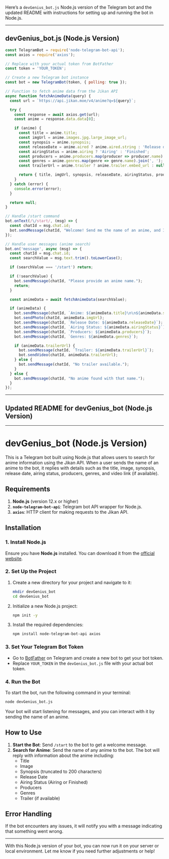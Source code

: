 Here’s a `devGenius_bot.js` Node.js version of the Telegram bot and the updated README with instructions for setting up and running the bot in Node.js.

---

## devGenius_bot.js (Node.js Version)

```javascript
const TelegramBot = require('node-telegram-bot-api');
const axios = require('axios');

// Replace with your actual token from BotFather
const token = 'YOUR_TOKEN';

// Create a new Telegram bot instance
const bot = new TelegramBot(token, { polling: true });

// Function to fetch anime data from the Jikan API
async function fetchAnimeData(query) {
  const url = `https://api.jikan.moe/v4/anime?q=${query}`;

  try {
    const response = await axios.get(url);
    const anime = response.data.data[0];

    if (anime) {
      const title = anime.title;
      const imgUrl = anime.images.jpg.large_image_url;
      const synopsis = anime.synopsis;
      const releaseDate = anime.aired ? anime.aired.string : 'Release date not available';
      const airingStatus = anime.airing ? 'Airing' : 'Finished';
      const producers = anime.producers.map(producer => producer.name).join(', ');
      const genres = anime.genres.map(genre => genre.name).join(', ');
      const trailerUrl = anime.trailer ? anime.trailer.embed_url : null;

      return { title, imgUrl, synopsis, releaseDate, airingStatus, producers, genres, trailerUrl };
    }
  } catch (error) {
    console.error(error);
  }

  return null;
}

// Handle /start command
bot.onText(/\/start/, (msg) => {
  const chatId = msg.chat.id;
  bot.sendMessage(chatId, "Welcome! Send me the name of an anime, and I will show you information about it.");
});

// Handle user messages (anime search)
bot.on('message', async (msg) => {
  const chatId = msg.chat.id;
  const searchValue = msg.text.trim().toLowerCase();

  if (searchValue === '/start') return;

  if (!searchValue) {
    bot.sendMessage(chatId, "Please provide an anime name.");
    return;
  }

  const animeData = await fetchAnimeData(searchValue);

  if (animeData) {
    bot.sendMessage(chatId, `Anime: ${animeData.title}\n\n${animeData.synopsis.slice(0, 200)}...`);
    bot.sendPhoto(chatId, animeData.imgUrl);
    bot.sendMessage(chatId, `Release Date: ${animeData.releaseDate}`);
    bot.sendMessage(chatId, `Airing Status: ${animeData.airingStatus}`);
    bot.sendMessage(chatId, `Producers: ${animeData.producers}`);
    bot.sendMessage(chatId, `Genres: ${animeData.genres}`);

    if (animeData.trailerUrl) {
      bot.sendMessage(chatId, `Trailer: ${animeData.trailerUrl}`);
      bot.sendVideo(chatId, animeData.trailerUrl);
    } else {
      bot.sendMessage(chatId, "No trailer available.");
    }
  } else {
    bot.sendMessage(chatId, "No anime found with that name.");
  }
});
```

---

## Updated README for devGenius_bot (Node.js Version)

---

# devGenius_bot (Node.js Version)

This is a Telegram bot built using Node.js that allows users to search for anime information using the Jikan API. When a user sends the name of an anime to the bot, it replies with details such as the title, image, synopsis, release date, airing status, producers, genres, and video link (if available).

## Requirements

1. **Node.js** (version 12.x or higher)
2. **`node-telegram-bot-api`**: Telegram bot API wrapper for Node.js.
3. **`axios`**: HTTP client for making requests to the Jikan API.

## Installation

### 1. Install Node.js

Ensure you have **Node.js** installed. You can download it from the [official website](https://nodejs.org/en/download/).

### 2. Set Up the Project

1. Create a new directory for your project and navigate to it:

   ```bash
   mkdir devGenius_bot
   cd devGenius_bot
   ```

2. Initialize a new Node.js project:

   ```bash
   npm init -y
   ```

3. Install the required dependencies:

   ```bash
   npm install node-telegram-bot-api axios
   ```

### 3. Set Your Telegram Bot Token

- Go to [BotFather](https://core.telegram.org/bots#botfather) on Telegram and create a new bot to get your bot token.
- Replace `YOUR_TOKEN` in the `devGenius_bot.js` file with your actual bot token.

### 4. Run the Bot

To start the bot, run the following command in your terminal:

```bash
node devGenius_bot.js
```

Your bot will start listening for messages, and you can interact with it by sending the name of an anime.

## How to Use

1. **Start the Bot**: Send `/start` to the bot to get a welcome message.
2. **Search for Anime**: Send the name of any anime to the bot. The bot will reply with information about the anime including:
   - Title
   - Image
   - Synopsis (truncated to 200 characters)
   - Release Date
   - Airing Status (Airing or Finished)
   - Producers
   - Genres
   - Trailer (if available)

## Error Handling

If the bot encounters any issues, it will notify you with a message indicating that something went wrong.

---

With this Node.js version of your bot, you can now run it on your server or local environment. Let me know if you need further adjustments or help!